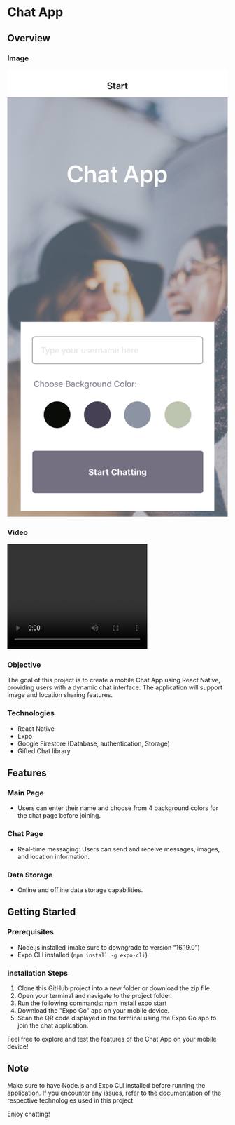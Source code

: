 # Chat App

## Overview

### Image

![Alt Text](assets/chatapp-hompage.jpg)

### Video

<video width="320" height="240" controls>
  <source src="assets/videochatapp.MP4" type="video/mp4">
  Your browser does not support the video tag.
</video>

### Objective
The goal of this project is to create a mobile Chat App using React Native, providing users with a dynamic chat interface. The application will support image and location sharing features.

### Technologies
- React Native
- Expo
- Google Firestore (Database, authentication, Storage)
- Gifted Chat library

## Features

### Main Page
- Users can enter their name and choose from 4 background colors for the chat page before joining.

### Chat Page
- Real-time messaging: Users can send and receive messages, images, and location information.

### Data Storage
- Online and offline data storage capabilities.

## Getting Started

### Prerequisites
- Node.js installed (make sure to downgrade to version “16.19.0”)
- Expo CLI installed (`npm install -g expo-cli`)

### Installation Steps
1. Clone this GitHub project into a new folder or download the zip file.
2. Open your terminal and navigate to the project folder.
3. Run the following commands:
    npm install
    expo start
4. Download the "Expo Go" app on your mobile device.
5. Scan the QR code displayed in the terminal using the Expo Go app to join the chat application.

Feel free to explore and test the features of the Chat App on your mobile device!

## Note
Make sure to have Node.js and Expo CLI installed before running the application. If you encounter any issues, refer to the documentation of the respective technologies used in this project.

Enjoy chatting!
